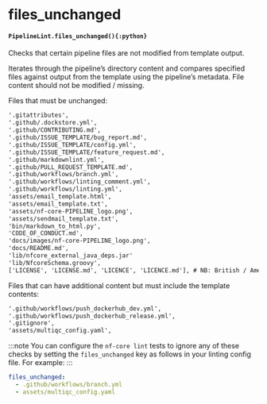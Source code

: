 # files_unchanged

#### `PipelineLint.files_unchanged(){:python}`

Checks that certain pipeline files are not modified from template output.

Iterates through the pipeline’s directory content and compares specified files
against output from the template using the pipeline’s metadata. File content
should not be modified / missing.

Files that must be unchanged:

```default
'.gitattributes',
'.github/.dockstore.yml',
'.github/CONTRIBUTING.md',
'.github/ISSUE_TEMPLATE/bug_report.md',
'.github/ISSUE_TEMPLATE/config.yml',
'.github/ISSUE_TEMPLATE/feature_request.md',
'.github/markdownlint.yml',
'.github/PULL_REQUEST_TEMPLATE.md',
'.github/workflows/branch.yml',
'.github/workflows/linting_comment.yml',
'.github/workflows/linting.yml',
'assets/email_template.html',
'assets/email_template.txt',
'assets/nf-core-PIPELINE_logo.png',
'assets/sendmail_template.txt',
'bin/markdown_to_html.py',
'CODE_OF_CONDUCT.md',
'docs/images/nf-core-PIPELINE_logo.png',
'docs/README.md',
'lib/nfcore_external_java_deps.jar'
'lib/NfcoreSchema.groovy',
['LICENSE', 'LICENSE.md', 'LICENCE', 'LICENCE.md'], # NB: British / American spelling
```

Files that can have additional content but must include the template contents:

```default
'.github/workflows/push_dockerhub_dev.yml',
'.github/workflows/push_dockerhub_release.yml',
'.gitignore',
'assets/multiqc_config.yaml',
```

:::note
You can configure the `nf-core lint` tests to ignore any of these checks by setting
the `files_unchanged` key as follows in your linting config file. For example:
:::

```yaml
files_unchanged:
  - .github/workflows/branch.yml
  - assets/multiqc_config.yaml
```
